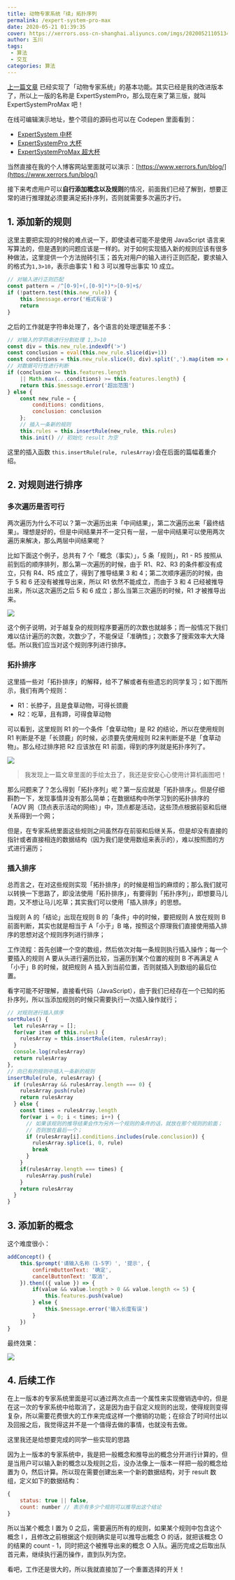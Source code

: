```yaml
---
title: 动物专家系统「续」拓扑序列
permalink: /expert-system-pro-max
date: 2020-05-21 01:39:35
cover: https://xerrors.oss-cn-shanghai.aliyuncs.com/imgs/20200521105134.png
author: 玉川
tags: 
 - 算法
 - 交互
categories: 算法
---
```


[上一篇文章](https://www.xerrors.fun/Animal-Identification-Expert-System/) 已经实现了「动物专家系统」的基本功能。其实已经是我的改进版本了，所以上一版的名称是 ExpertSystemPro，那么现在来了第三版，就叫 ExpertSystemProMax 吧！

在线可编辑演示地址，整个项目的源码也可以在 Codepen 里面看到：

- [ExpertSystem 中杯](https://codepen.io/xerrors/pen/RwWydzQ)
- [ExpertSystemPro 大杯](https://codepen.io/xerrors/pen/abvGeqy)
- [ExpertSystemProMax 超大杯](https://codepen.io/xerrors/pen/oNjaaWG?editors=0010)

<!-- more -->

当然直接在我的个人博客网站里面就可以演示：[https://www.xerrors.fun/blog/](https://www.xerrors.fun/blog/)

接下来考虑用户可以**自行添加概念以及规则**的情况，前面我们已经了解到，想要正常的进行推理就必须要满足拓扑序列，否则就需要多次遍历才行。

## 1. 添加新的规则

这里主要把实现的时候的难点说一下，即使读者可能不是使用 JavaScript 语言来写算法的，但是遇到的问题应该是一样的。对于如何实现插入新的规则应该有很多种做法，这里提供一个方法抛砖引玉；首先对用户的输入进行正则匹配，要求输入的格式为`1,3>10`，表示由事实 1 和 3 可以推导出事实 10 成立。

```js
// 对输入进行正则匹配
const pattern = /^[0-9]+(,[0-9]*)*>[0-9]+$/
if (!pattern.test(this.new_rule)) {
    this.$message.error('格式有误')
    return
}
```

之后的工作就是字符串处理了，各个语言的处理逻辑差不多：

```js
// 对输入的字符串进行分割处理 1,3>10 
const div = this.new_rule.indexOf('>')
const conclusion = eval(this.new_rule.slice(div+1))
const conditions = this.new_rule.slice(0, div).split(',').map(item => eval(item))
// 对数据可行性进行判断
if (conclusion >= this.features.length 
    || Math.max(...conditions) >= this.features.length) {
    return this.$message.error('超出范围')
} else {
    const new_rule = {
        conditions: conditions,
        conclusion: conclusion
    };
    // 插入一条新的规则
    this.rules = this.insertRule(new_rule, this.rules)
    this.init() // 初始化 result 为空
```

这里的插入函数 `this.insertRule(rule, rulesArray)`会在后面的篇幅着重介绍。

## 2. 对规则进行排序

### 多次遍历是否可行

两次遍历为什么不可以？第一次遍历出来「中间结果」，第二次遍历出来「最终结果」。理想是好的，但是中间结果并不一定只有一层，一层中间结果可以使用两次遍历来解决，那么两层中间结果呢？

比如下面这个例子，总共有 7 个「概念（事实）」，5 条「规则」，R1 - R5 按照从前到后的顺序排列，那么第一次遍历的时候，由于 R1、R2、R3 的条件都没有成立，只有 R4、R5 成立了，得到了推导结果  3 和 4；第二次顺序遍历的时候，由于 5 和 6 还没有被推导出来，所以 R1 依然不能成立，而由于 3 和 4 已经被推导出来，所以这次遍历之后 5 和 6 成立；那么当第三次遍历的时候，R1 才被推导出来。


![](https://xerrors.oss-cn-shanghai.aliyuncs.com/imgs/20200521000143.gif)

这个例子说明，对于越复杂的规则程序要遍历的次数也就越多；而一般情况下我们难以估计遍历的次数，次数少了，不能保证「准确性」；次数多了搜索效率大大降低。所以我们应当对这个规则序列进行排序。

### 拓扑排序

这里插一些对「拓扑排序」的解释，给不了解或者有些遗忘的同学复习；如下图所示，我们有两个规则：

- R1：长脖子，且是食草动物，可得长颈鹿
- R2：吃草，且有蹄，可得食草动物

可以看到，这里规则 R1 的一个条件「食草动物」是 R2 的结论，所以在使用规则 R1 判断是不是「长颈鹿」的时候，必须要先使用规则 R2来判断是不是「食草动物」。那么经过排序把 R2 应该放在 R1 前面，得到的序列就是拓扑序列了。

![](https://xerrors.oss-cn-shanghai.aliyuncs.com/imgs/20200521002332.png)

> 我发现上一篇文章里面的手绘太丑了，我还是安安心心使用计算机画图吧！

那么问题来了？怎么得到「拓扑序列」呢？第一反应就是「拓扑排序」。但是仔细斟酌一下，发现事情并没有那么简单；在数据结构中所学习到的拓扑排序的 「AOV 网（顶点表示活动的网络）」中，顶点都是活动，这些顶点根据前驱和后继关系得到一个网；

但是，在专家系统里面这些规则之间虽然存在前驱和后继关系，但是却没有直接的指针或者直接相连的数据结构（因为我们是使用数组来表示的），难以按照图的方式进行遍历；

### 插入排序

总而言之，在对这些规则实现「拓扑排序」的时候是相当的麻烦的；那么我们就可以转换一下思路了，即没法使用「拓扑排序」，有要得到「拓扑序列」，即想要马儿跑，又不想让马儿吃草；其实我们可以使用「插入排序」的思想。

当规则 A 的「结论」出现在规则 B 的「条件」中的时候，要把规则 A 放在规则 B 前面判断，其实也就是相当于 A「小于」B 咯，按照这个原理我们直接使用插入排序的思想对这个规则序列进行排序；

工作流程：首先创建一个空的数组，然后依次对每一条规则执行插入操作；每一个要插入的规则 A 要从头进行遍历比较，当遍历到某个位置的规则 B 不再满足 A「小于」B 的时候，就把规则 A 插入到当前位置，否则就插入到数组的最后位置。

看字可能不好理解，直接看代码（JavaScript），由于我们已经存在一个已知的拓扑序列，所以当添加规则的时候只需要执行一次插入操作就行；

```js
// 对规则进行插入排序
sortRules() {
  let rulesArray = [];
  for(var item of this.rules) {
    rulesArray = this.insertRule(item, rulesArray);
  }
  console.log(rulesArray)
  return rulesArray
},
// 向已有的规则中插入一条新的规则
insertRule(rule, rulesArray) {
  if (rulesArray && rulesArray.length === 0) {
    rulesArray.push(rule)
    return rulesArray
  } else {
    const times = rulesArray.length
    for(var i = 0; i < times; i++) {
      // 如果该规则的推导结果会作为另外一个规则的条件的话，就放在那个规则的前面；
      // 否则放在最后一个；
      if (rulesArray[i].conditions.includes(rule.conclusion)) {
        rulesArray.splice(i, 0, rule)
        break
      }
    }
    if(rulesArray.length === times) {
      rulesArray.push(rule)
    }
    return rulesArray
  }
}
```

## 3. 添加新的概念

这个难度很小：

```js
addConcept() {
    this.$prompt('请输入名称（1-5字）', '提示', {
        confirmButtonText: '确定',
        cancelButtonText: '取消',
    }).then(({ value }) => {
        if(value && value.length > 0 && value.length <= 5) {
            this.features.push(value)
        } else {
            this.$message.error('输入长度有误')
        }
    })
}
```

最终效果：

![](https://xerrors.oss-cn-shanghai.aliyuncs.com/imgs/20200521012823.png)

## 4. 后续工作

在上一版本的专家系统里面是可以通过两次点击一个属性来实现撤销选中的，但是在这一次的专家系统中给取消了，这是因为由于自定义规则的出现，使得规则变得复杂，所以需要花费很大的工作来完成这样一个撤销的功能；在综合了时间付出以及回报之后，我觉得这并不是一个值得去做的事情，也就没有去做。

这里我还是给想要完成的同学一些实现的思路

因为上一版本的专家系统中，我是把一般概念和推导出的概念分开进行计算的，但是当用户可以输入新的概念以及规则之后，没办法像上一版本一样把一般的概念给置为 0，然后计算。所以现在需要创建出来一个新的数据结构，对于 result 数组，定义如下的数据结构：

```js
{
    status: true || false,
    count: number // 表示有多少个规则可以推导出这个结论
}
```

所以当某个概念 I 置为 0 之后，需要遍历所有的规则，如果某个规则中包含这个概念 I ，且修改之前根据这个规则确实是可以推导出概念 O 的话，就把该概念 O 的结果的 count - 1，同时把这个被推导出来的概念 O 入队。遍历完成之后取出队首元素，继续执行遍历操作，直到队列为空。

看吧，工作还是很大的，所以我就直接加了一个重置选择的开关！
